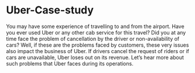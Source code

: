 # Uber-Case-study
You may have some experience of travelling to and from the airport. Have you ever used Uber or any other cab service for this travel? Did you at any time face the problem of cancellation by the driver or non-availability of cars?  Well, if these are the problems faced by customers, these very issues also impact the business of Uber. If drivers cancel the request of riders or if cars are unavailable, Uber loses out on its revenue. Let’s hear more about such problems that Uber  faces during its operations.
